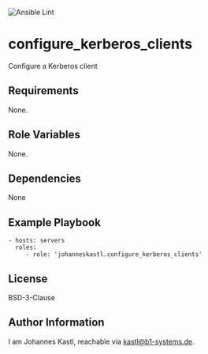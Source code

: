 ![Ansible Lint](https://github.com/johanneskastl/ansible-role-configure_kerberos_clients/workflows/Ansible%20Lint/badge.svg)

configure_kerberos_clients
=========

Configure a Kerberos client

Requirements
------------

None.

Role Variables
--------------

None.

Dependencies
------------

None

Example Playbook
----------------

    - hosts: servers
      roles:
         - role: 'johanneskastl.configure_kerberos_clients'

License
-------

BSD-3-Clause

Author Information
------------------

I am Johannes Kastl, reachable via kastl@b1-systems.de.
